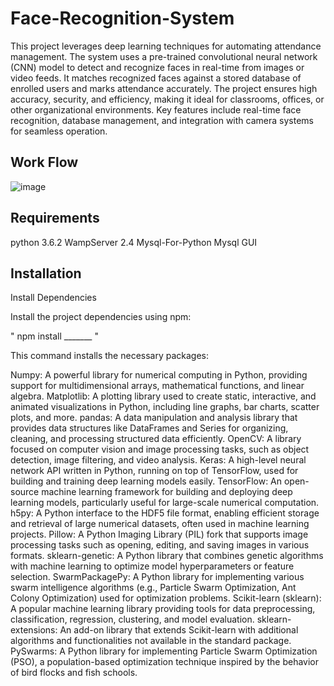 # Face-Recognition-System
This project leverages deep learning techniques for automating attendance management. The system uses a pre-trained convolutional neural network (CNN) model to detect and recognize faces in real-time from images or video feeds. It matches recognized faces against a stored database of enrolled users and marks attendance accurately. The project ensures high accuracy, security, and efficiency, making it ideal for classrooms, offices, or other organizational environments. Key features include real-time face recognition, database management, and integration with camera systems for seamless operation.

## Work Flow
![image](https://github.com/user-attachments/assets/25561704-890f-4612-9a63-fe68532a7e6f)

## Requirements
python 3.6.2 
WampServer 2.4 
Mysql-For-Python 
Mysql GUI 

## Installation
Install Dependencies

Install the project dependencies using npm:

" npm install _______ "

This command installs the necessary packages:

Numpy: A powerful library for numerical computing in Python, providing support for multidimensional arrays, mathematical functions, and linear algebra.
Matplotlib: A plotting library used to create static, interactive, and animated visualizations in Python, including line graphs, bar charts, scatter plots, and more.
pandas: A data manipulation and analysis library that provides data structures like DataFrames and Series for organizing, cleaning, and processing structured data efficiently.
OpenCV: A library focused on computer vision and image processing tasks, such as object detection, image filtering, and video analysis.
Keras: A high-level neural network API written in Python, running on top of TensorFlow, used for building and training deep learning models easily.
TensorFlow: An open-source machine learning framework for building and deploying deep learning models, particularly useful for large-scale numerical computation.
h5py: A Python interface to the HDF5 file format, enabling efficient storage and retrieval of large numerical datasets, often used in machine learning projects.
Pillow: A Python Imaging Library (PIL) fork that supports image processing tasks such as opening, editing, and saving images in various formats.
sklearn-genetic: A Python library that combines genetic algorithms with machine learning to optimize model hyperparameters or feature selection.
SwarmPackagePy: A Python library for implementing various swarm intelligence algorithms (e.g., Particle Swarm Optimization, Ant Colony Optimization) used for optimization problems.
Scikit-learn (sklearn): A popular machine learning library providing tools for data preprocessing, classification, regression, clustering, and model evaluation.
sklearn-extensions: An add-on library that extends Scikit-learn with additional algorithms and functionalities not available in the standard package.
PySwarms: A Python library for implementing Particle Swarm Optimization (PSO), a population-based optimization technique inspired by the behavior of bird flocks and fish schools.
